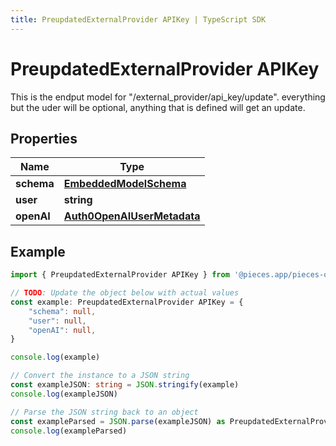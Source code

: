 ```yaml
---
title: PreupdatedExternalProvider APIKey | TypeScript SDK
---
```



# PreupdatedExternalProvider APIKey

This is the endput model for \"/external_provider/api_key/update\". everything but the uder will be optional, anything that is defined will get an update.

## Properties

Name | Type
------------ | -------------
**schema** | [**EmbeddedModelSchema**](EmbeddedModelSchema)
**user** | **string**
**openAI** | [**Auth0OpenAIUserMetadata**](Auth0OpenAIUserMetadata)

## Example

```typescript
import { PreupdatedExternalProvider APIKey } from '@pieces.app/pieces-os-client'

// TODO: Update the object below with actual values
const example: PreupdatedExternalProvider APIKey = {
    "schema": null,
    "user": null,
    "openAI": null,
}

console.log(example)

// Convert the instance to a JSON string
const exampleJSON: string = JSON.stringify(example)
console.log(exampleJSON)

// Parse the JSON string back to an object
const exampleParsed = JSON.parse(exampleJSON) as PreupdatedExternalProvider APIKey
console.log(exampleParsed)
```


